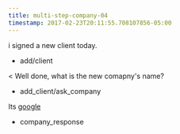 ```yaml
---
title: multi-step-company-04
timestamp: 2017-02-23T20:11:55.708107856-05:00
---
```


i signed a new client today.
* add/client

< Well done, what is the new comapny's name?
* add_client/ask_company

Its [google](company_name)
* company_response
